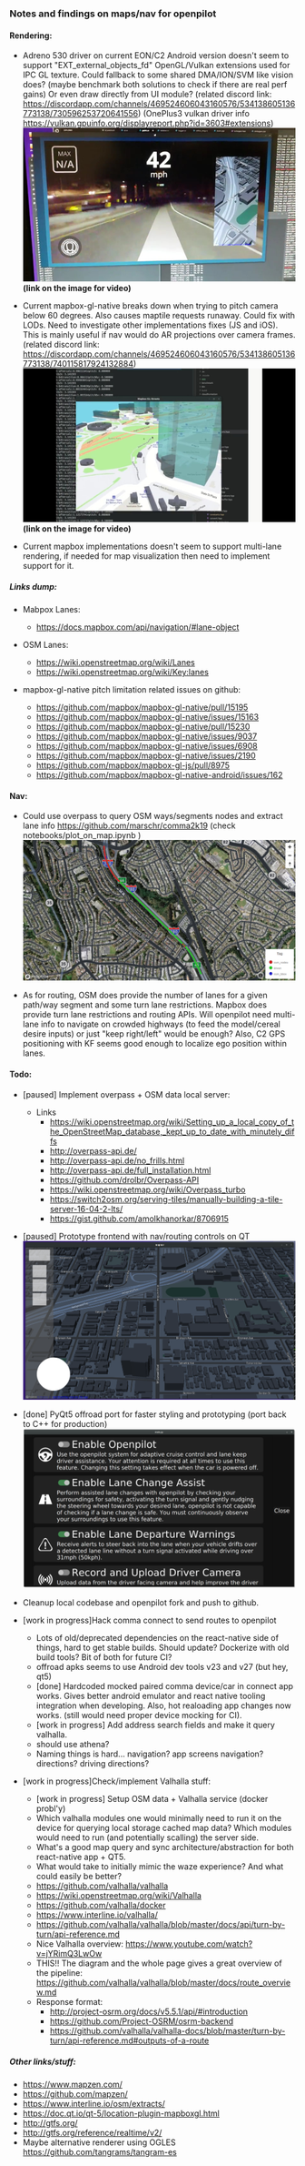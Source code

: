 
### Notes and findings on maps/nav for openpilot

#### Rendering:
- Adreno 530 driver on current EON/C2 Android version doesn't seem to support "EXT_external_objects_fd" OpenGL/Vulkan extensions used for IPC GL texture. Could fallback to some shared DMA/ION/SVM like vision does? (maybe benchmark both solutions to check if there are real perf gains) Or even draw directly from UI module? (related discord link: https://discordapp.com/channels/469524606043160576/534138605136773138/730596253720641556)
(OnePlus3 vulkan driver info https://vulkan.gpuinfo.org/displayreport.php?id=3603#extensions)
[![mapnav-ipc](mapnav-ipc.jpg)](https://imgur.com/gallery/8pfHO5X)
**(link on the image for video)**

- Current mapbox-gl-native breaks down when trying to pitch camera below 60 degrees. Also causes maptile requests runaway. Could fix with LODs. Need to investigate other implementations fixes (JS and iOS). This is mainly useful if nav would do AR projections over camera frames.  (related discord link: https://discordapp.com/channels/469524606043160576/534138605136773138/740115817924132884)
[![pitch-issue](pitch-issue.jpg)](https://imgur.com/7M3PaNS)
**(link on the image for video)**

- Current mapbox implementations doesn't seem to support multi-lane rendering, if needed for map visualization then need to implement support for it.

##### Links dump:
- Mabpox Lanes:
	- https://docs.mapbox.com/api/navigation/#lane-object
- OSM Lanes:
	- https://wiki.openstreetmap.org/wiki/Lanes
	- https://wiki.openstreetmap.org/wiki/Key:lanes

- mapbox-gl-native pitch limitation related issues on github:
    - https://github.com/mapbox/mapbox-gl-native/pull/15195
    - https://github.com/mapbox/mapbox-gl-native/issues/15163
    - https://github.com/mapbox/mapbox-gl-native/pull/15230
    - https://github.com/mapbox/mapbox-gl-native/issues/9037
    - https://github.com/mapbox/mapbox-gl-native/issues/6908
    - https://github.com/mapbox/mapbox-gl-native/issues/2190
    - https://github.com/mapbox/mapbox-gl-js/pull/8975
    - https://github.com/mapbox/mapbox-gl-native-android/issues/162


#### Nav:
- Could use overpass to query OSM ways/segments nodes and extract lane info
https://github.com/marschr/comma2k19 (check notebooks/plot_on_map.ipynb )
![Alt](mapbox_osm_overpass.png "openstreetmap nodes plotted onto mapboxgl plugin")

- As for routing, OSM does provide the number of lanes for a given path/way segment and some turn lane restrictions. Mapbox does provide turn lane restrictions and routing APIs. Will openpilot need multi-lane info to navigate on crowded highways (to feed the model/cereal desire inputs) or just "keep right/left" would be enough? Also, C2 GPS positioning with KF seems good enough to localize ego position within lanes.

#### Todo: 
- [paused] Implement overpass + OSM data local server:
    - Links
        - https://wiki.openstreetmap.org/wiki/Setting_up_a_local_copy_of_the_OpenStreetMap_database,_kept_up_to_date_with_minutely_diffs
        - http://overpass-api.de/
        - http://overpass-api.de/no_frills.html
        - http://overpass-api.de/full_installation.html
        - https://github.com/drolbr/Overpass-API
        - https://wiki.openstreetmap.org/wiki/Overpass_turbo
        - https://switch2osm.org/serving-tiles/manually-building-a-tile-server-16-04-2-lts/
        - https://gist.github.com/amolkhanorkar/8706915
- [paused] Prototype frontend with nav/routing controls on QT
![Alt](wip-frontend.png "wip-frontend")
- [done] PyQt5 offroad port for faster styling and prototyping (port back to C++ for production)
    ![Alt](pyqt-ui-protoyping.png "wip-pyqt-ui-prototyping")
    
- Cleanup local codebase and openpilot fork and push to github.
- [work in progress]Hack comma connect to send routes to openpilot
    - Lots of old/deprecated dependencies on the react-native side of things, hard to get stable builds. Should update? Dockerize with old build tools? Bit of both for future CI?
    - offroad apks seems to use Android dev tools v23 and v27 (but hey, qt5)
    - [done] Hardcoded mocked paired comma device/car in connect app works. Gives better android emulator and react native tooling integration when developing. Also, hot realoading app changes now works. (still would need proper device mocking for CI).
    - [work in progress] Add address search fields and make it query valhalla.
    - should use athena?
    - Naming things is hard... navigation? app screens navigation? directions? driving directions?
- [work in progress]Check/implement Valhalla stuff:
    - [work in progress] Setup OSM data + Valhalla service (docker probl'y)
    - Which valhalla modules one would minimally need to run it on the device for querying local storage cached map data? Which modules would need to run (and potentially scalling) the server side.
    - What's a good map query and sync architecture/abstraction for both react-native app + QT5.
    - What would take to initially mimic the waze experience? And what could easily be better?
    - https://github.com/valhalla/valhalla
    - https://wiki.openstreetmap.org/wiki/Valhalla
    - https://github.com/valhalla/docker
    - https://www.interline.io/valhalla/
    - https://github.com/valhalla/valhalla/blob/master/docs/api/turn-by-turn/api-reference.md
    - Nice Valhalla overview: https://www.youtube.com/watch?v=jYRimQ3LwOw
    - THIS!! The diagram and the whole page gives a great overview of the pipeline: https://github.com/valhalla/valhalla/blob/master/docs/route_overview.md
    - Response format:
        - http://project-osrm.org/docs/v5.5.1/api/#introduction
        - https://github.com/Project-OSRM/osrm-backend
        - https://github.com/valhalla/valhalla-docs/blob/master/turn-by-turn/api-reference.md#outputs-of-a-route


##### Other links/stuff:
- https://www.mapzen.com/
- https://github.com/mapzen/
- https://www.interline.io/osm/extracts/
- https://doc.qt.io/qt-5/location-plugin-mapboxgl.html
- http://gtfs.org/
- http://gtfs.org/reference/realtime/v2/
- Maybe alternative renderer using OGLES https://github.com/tangrams/tangram-es